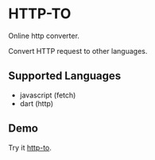 # HTTP-TO
Online http converter.

Convert HTTP request to other languages.

## Supported Languages

* javascript (fetch)
* dart (http)

## Demo
Try it [http-to](https://alfredosalzillo.me/http-to/).
